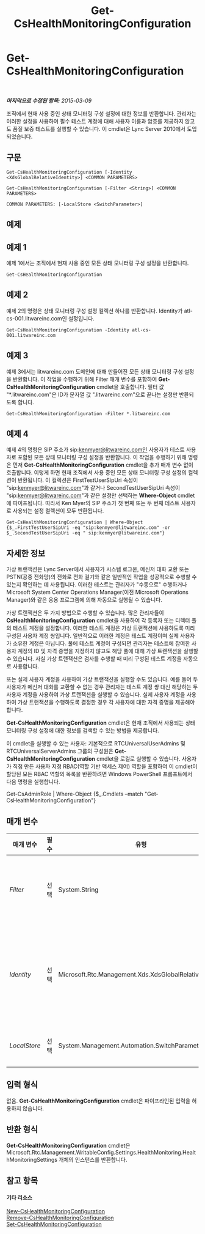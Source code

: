 ﻿---
title: Get-CsHealthMonitoringConfiguration
TOCTitle: Get-CsHealthMonitoringConfiguration
ms:assetid: 843876f1-8aa6-4324-a981-8eded4d3b16d
ms:mtpsurl: https://technet.microsoft.com/ko-kr/library/Gg398667(v=OCS.15)
ms:contentKeyID: 49304246
ms.date: 08/10/2015
mtps_version: v=OCS.15
ms.translationtype: HT
---

# Get-CsHealthMonitoringConfiguration

 

_**마지막으로 수정된 항목:** 2015-03-09_

조직에서 현재 사용 중인 상태 모니터링 구성 설정에 대한 정보를 반환합니다. 관리자는 이러한 설정을 사용하여 필수 테스트 계정에 대해 사용자 이름과 암호를 제공하지 않고도 품질 보증 테스트를 실행할 수 있습니다. 이 cmdlet은 Lync Server 2010에서 도입되었습니다.

## 구문

    Get-CsHealthMonitoringConfiguration [-Identity <XdsGlobalRelativeIdentity>] <COMMON PARAMETERS>

    Get-CsHealthMonitoringConfiguration [-Filter <String>] <COMMON PARAMETERS>

    COMMON PARAMETERS: [-LocalStore <SwitchParameter>]

## 예제

## 예제 1

예제 1에서는 조직에서 현재 사용 중인 모든 상태 모니터링 구성 설정을 반환합니다.

    Get-CsHealthMonitoringConfiguration

## 예제 2

예제 2의 명령은 상태 모니터링 구성 설정 컬렉션 하나를 반환합니다. Identity가 atl-cs-001.litwareinc.com인 설정입니다.

    Get-CsHealthMonitoringConfiguration -Identity atl-cs-001.litwareinc.com

## 예제 3

예제 3에서는 litwareinc.com 도메인에 대해 만들어진 모든 상태 모니터링 구성 설정을 반환합니다. 이 작업을 수행하기 위해 Filter 매개 변수를 포함하여 **Get-CsHealthMonitoringConfiguration** cmdlet을 호출합니다. 필터 값 "\*.litwareinc.com"은 ID가 문자열 값 ".litwareinc.com"으로 끝나는 설정만 반환되도록 합니다.

    Get-CsHealthMonitoringConfiguration -Filter *.litwareinc.com

## 예제 4

예제 4의 명령은 SIP 주소가 sip:kenmyer@litwareinc.com인 사용자가 테스트 사용자로 포함된 모든 상태 모니터링 구성 설정을 반환합니다. 이 작업을 수행하기 위해 명령은 먼저 **Get-CsHealthMonitoringConfiguration** cmdlet을 추가 매개 변수 없이 호출합니다. 이렇게 하면 현재 조직에서 사용 중인 모든 상태 모니터링 구성 설정의 컬렉션이 반환됩니다. 이 컬렉션은 FirstTestUserSipUri 속성이 "sip:kenmyer@litwareinc.com"과 같거나 SecondTestUserSipUri 속성이 "sip:kenmyer@litwareinc.com"과 같은 설정만 선택하는 **Where-Object** cmdlet에 파이프됩니다. 따라서 Ken Myer의 SIP 주소가 첫 번째 또는 두 번째 테스트 사용자로 사용되는 설정 컬렉션이 모두 반환됩니다.

    Get-CsHealthMonitoringConfiguration | Where-Object {$_.FirstTestUserSipUri -eq "sip:kenmyer@litwareinc.com" -or $_.SecondTestUserSipUri -eq " sip:kenmyer@litwareinc.com"}

## 자세한 정보

가상 트랜잭션은 Lync Server에서 사용자가 시스템 로그온, 메신저 대화 교환 또는 PSTN(공중 전화망)의 전화로 전화 걸기와 같은 일반적인 작업을 성공적으로 수행할 수 있는지 확인하는 데 사용됩니다. 이러한 테스트는 관리자가 "수동으로" 수행하거나 Microsoft System Center Operations Manager(이전 Microsoft Operations Manager)와 같은 응용 프로그램에 의해 자동으로 실행될 수 있습니다.

가상 트랜잭션은 두 가지 방법으로 수행할 수 있습니다. 많은 관리자들이 **CsHealthMonitoringConfiguration** cmdlet을 사용하여 각 등록자 또는 디렉터 풀의 테스트 계정을 설정합니다. 이러한 테스트 계정은 가상 트랜잭션에 사용하도록 미리 구성된 사용자 계정 쌍입니다. 일반적으로 이러한 계정은 테스트 계정이며 실제 사용자가 소유한 계정은 아닙니다. 풀에 테스트 계정이 구성되면 관리자는 테스트에 참여한 사용자 계정의 ID 및 자격 증명을 지정하지 않고도 해당 풀에 대해 가상 트랜잭션을 실행할 수 있습니다. 사실 가상 트랜잭션은 검사를 수행할 때 미리 구성된 테스트 계정을 자동으로 사용합니다.

또는 실제 사용자 계정을 사용하여 가상 트랜잭션을 실행할 수도 있습니다. 예를 들어 두 사용자가 메신저 대화를 교환할 수 없는 경우 관리자는 테스트 계정 쌍 대신 해당하는 두 사용자 계정을 사용하여 가상 트랜잭션을 실행할 수 있습니다. 실제 사용자 계정을 사용하여 가상 트랜잭션을 수행하도록 결정한 경우 각 사용자에 대한 자격 증명을 제공해야 합니다.

**Get-CsHealthMonitoringConfiguration** cmdlet은 현재 조직에서 사용되는 상태 모니터링 구성 설정에 대한 정보를 검색할 수 있는 방법을 제공합니다.

이 cmdlet을 실행할 수 있는 사용자: 기본적으로 RTCUniversalUserAdmins 및 RTCUniversalServerAdmins 그룹의 구성원은 **Get-CsHealthMonitoringConfiguration** cmdlet을 로컬로 실행할 수 있습니다. 사용자가 직접 만든 사용자 지정 RBAC(역할 기반 액세스 제어) 역할을 포함하여 이 cmdlet이 할당된 모든 RBAC 역할의 목록을 반환하려면 Windows PowerShell 프롬프트에서 다음 명령을 실행합니다.

Get-CsAdminRole | Where-Object {$\_.Cmdlets –match "Get-CsHealthMonitoringConfiguration"}

## 매개 변수


<table>
<colgroup>
<col style="width: 25%" />
<col style="width: 25%" />
<col style="width: 25%" />
<col style="width: 25%" />
</colgroup>
<thead>
<tr class="header">
<th>매개 변수</th>
<th>필수</th>
<th>유형</th>
<th>설명</th>
</tr>
</thead>
<tbody>
<tr class="odd">
<td><p><em>Filter</em></p></td>
<td><p>선택</p></td>
<td><p>System.String</p></td>
<td><p>검색할 상태 모니터링 구성 설정을 지정할 때 와일드카드 문자를 사용할 수 있도록 합니다. 예를 들어 -Filter *.litwareinc.com 구문은 litwareinc.com 도메인에 대해 구성된 모든 설정을 반환합니다.</p></td>
</tr>
<tr class="even">
<td><p><em>Identity</em></p></td>
<td><p>선택</p></td>
<td><p>Microsoft.Rtc.Management.Xds.XdsGlobalRelativeIdentity</p></td>
<td><p>상태 모니터링 구성 설정이 할당된 풀의 FQDN(정규화된 도메인 이름)입니다(예: -Identity atl-cs-001.litwareinc.com).</p>
<p>이 매개 변수를 포함하지 않으면 <strong>Get-CsHealthMonitoringConfiguration</strong> cmdlet은 현재 사용 중인 모든 상태 모니터링 구성 설정에 대한 정보를 반환합니다.</p></td>
</tr>
<tr class="odd">
<td><p><em>LocalStore</em></p></td>
<td><p>선택</p></td>
<td><p>System.Management.Automation.SwitchParameter</p></td>
<td><p>중앙 관리 저장소 자체가 아니라 중앙 관리 저장소의 로컬 복제본에서 상태 모니터링 구성 데이터를 검색합니다.</p></td>
</tr>
</tbody>
</table>


## 입력 형식

없음. **Get-CsHealthMonitoringConfiguration** cmdlet은 파이프라인된 입력을 허용하지 않습니다.

## 반환 형식

**Get-CsHealthMonitoringConfiguration** cmdlet은 Microsoft.Rtc.Management.WritableConfig.Settings.HealthMonitoring.HealthMonitoringSettings 개체의 인스턴스를 반환합니다.

## 참고 항목

#### 기타 리소스

[New-CsHealthMonitoringConfiguration](new-cshealthmonitoringconfiguration.md)  
[Remove-CsHealthMonitoringConfiguration](remove-cshealthmonitoringconfiguration.md)  
[Set-CsHealthMonitoringConfiguration](set-cshealthmonitoringconfiguration.md)

